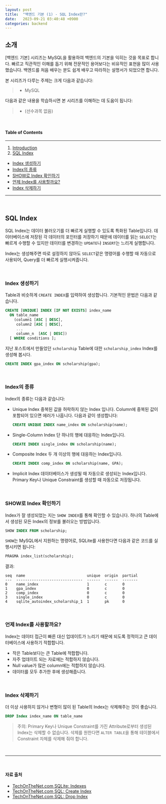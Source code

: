 ```yaml
---
layout: post
title:  "백엔드 기본 (1) - SQL Index란?"
date:   2023-09-21 03:40:48 +0900
categories: backend
---
```



## 소개
[백엔드 기본] 시리즈는 MySQL을 활용하여 백엔드의 기본을 익히는 것을 목표로 합니다. 빠르고 직관적인 이해를 돕기 위해 전문적인 용어보다는 비유적인 표현을 많이 사용했습니다. 백엔드를 처음 배우는 분도 쉽게 배우고 따라하는 설명서가 되었으면 합니다.

본 시리즈가 다루는 주제는 크게 다음과 같습니다:
> - MySQL

다음과 같은 내용을 학습하시면 본 시리즈를 이해하는 데 도움이 됩니다:
> - (선수과목 없음)

&nbsp;
&nbsp;
&nbsp;
&nbsp;
&nbsp;

#### Table of Contents
---
1. [Introduction](#소개)
2. [SQL Index](#sql-index)
  - [Index 생성하기](#index-생성하기)
  - [Index의 종류](#index의-종류)
  - [SHOW로 Index 확인하기](#show로-index-확인하기)
  - [언제 Index를 사용할까요?](#언제-index를-사용할까요)
  - [Index 삭제하기](#index-삭제하기)
---

&nbsp;
&nbsp;
&nbsp;
&nbsp;
&nbsp;

## SQL Index

SQL Index는 데이터 불러오기를 더 빠르게 실행할 수 있도록 특화된 Table입니다. 데이터베이스에 저장된 각 데이터의 포인터를 저장하기 때문에 데이터를 읽는 `SELECT`는 빠르게 수행할 수 있지만 데이터를 변경하는 `UPDATE`나 `INSERT`는 느리게 실행합니다.

Index는 생성해주면 따로 설정하지 않아도 `SELECT`같은 명령어를 수행할 때 자동으로 사용되어, Query를 더 빠르게 실행시켜줍니다.

&nbsp;

### Index 생성하기

Table과 비슷하게 `CREATE INDEX`를 입력하여 생성합니다. 기본적인 문법은 다음과 같습니다.
```sql
CREATE [UNIQUE] INDEX [IF NOT EXISTS] index_name
  ON table_name
    (column1 [ASC | DESC],
     column2 [ASC | DESC],
     ...
     column_n  [ASC | DESC])
  [ WHERE conditions ];
```

지난 포스트에서 만들었던 `scholarship` Table에 대한 `scholarship_index` Index를 생성해 봅시다.

```sql
CREATE INDEX gpa_index ON scholarship(gpa);
```

&nbsp;

### Index의 종류

Index의 종류는 다음과 같습니다:
- Unique Index
  중복된 값을 허락하지 않는 Index 입니다. Column에 중복된 값이 포함되어 있으면 에러가 나옵니다.
  다음과 같이 생성합니다:
  ```sql
  CREATE UNIQUE INDEX name_index ON scholarship(name);
  ```
- Single-Column Index
  단 하나의 행에 대응하는 Index입니다.
  ```sql
  CREATE INDEX single_index ON scholarship(name);
  ```
- Composite Index
  두 개 이상의 행에 대응하는 Index입니다.
  ```sql
  CREATE INDEX comp_index ON scholarship(name, GPA);
  ```
- Implicit Index
  데이터베이스가 생성될 때 자동으로 생성되는 Index입니다. Primary Key나 Unique Constraint를 생성할 때 자동으로 저장됩니다.

&nbsp;

### SHOW로 Index 확인하기

Index가 잘 생성되었는 지는 `SHOW INDEX`를 통해 확인할 수 있습니다. 하나의 Table에서 생성된 모든 Index의 정보를 불러오는 방법입니다.
```sql
SHOW INDEX FROM scholarship;
```
`SHOW`는 MySQL에서 지원하는 명령어로, SQLite를 사용한다면 다음과 같은 코드를 실행시키면 됩니다:
```sql
PRAGMA index_list(scholarship);
```
결과:
```
seq  name                            unique  origin  partial
---  ------------------------------  ------  ------  -------
0    name_index                      1       c       0
1    gpa_index                       0       c       0
2    comp_index                      0       c       0
3    single_index                    0       c       0
4    sqlite_autoindex_scholarship_1  1       pk      0
```

&nbsp;

### 언제 Index를 사용할까요?

Index는 데이터 접근이 빠른 대신 업데이트가 느리기 때문에 되도록 정적이고 큰 데이터베이스에 사용하기 적합합니다.

- 작은 Table보다는 큰 Table에 적합합니다.
- 자주 업데이트 되는 자료에는 적합하지 않습니다.
- Null value가 많은 column에는 적합하지 않습니다.
- 데이터를 모두 추가한 후에 생성해줍니다.

&nbsp;

### Index 삭제하기

더 이상 사용하지 않거나 변형이 많이 된 Table의 Index는 삭제해주는 것이 좋습니다.
```sql
DROP Index index_name ON table_name
```
> 주의: Primary Key나 Unique Constraint를 가진 Attribute로부터 생성된 Index는 삭제할 수 없습니다. 삭제를 원한다면 `ALTER TABLE`을 통해 테이블에서 Constraint 자체를 삭제해 줘야 합니다.


&nbsp;
&nbsp;

---

&nbsp;
&nbsp;
&nbsp;
&nbsp;
&nbsp;

#### 자료 출처
- [TechOnTheNet.com SQLite: Indexes](#https://www.techonthenet.com/sqlite/indexes.php#:~:text=The%20syntax%20to%20create%20an,UNIQUE)
- [TechOnTheNet.com SQL: Create Index](#https://www.tutorialspoint.com/sql/sql-create-index.htm)
- [TechOnTheNet.com SQL: Drop Index](#https://www.tutorialspoint.com/sql/sql-drop-index.htm)